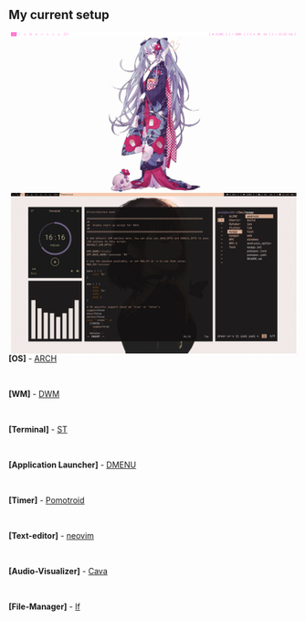 ## My current setup

<img src='Desktop.png' align='right' width='500px'/>
<img src='W-Space.jpg' align='right' width='500px'/>

   **[OS]** - [ARCH](https://archlinux.org/)
   
   <br>
   
   **[WM]** - [DWM](https://dwm.suckless.org/)
   
   <br>
   
   **[Terminal]** - [ST](https://st.suckless.org/)
   
   <br>
   
   **[Application Launcher]** - [DMENU](https://github.com/davatorium/rofi)

   <br>
   
   **[Timer]** - [Pomotroid](https://splode.github.io/pomotroid/)
   
   <br>
   
   **[Text-editor]** - [neovim](https://neovim.io/)
   
   <br>
   
   **[Audio-Visualizer]** - [Cava](https://github.com/karlstav/cava/)
   
   <br>
   
   **[File-Manager]** - [lf](https://github.com/gokcehan/lf/)
   
